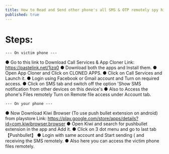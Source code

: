 ```yaml
---
title: How to Read and Send other phone's all SMS & OTP remotely spy hidden app - Call Services
published: true
---
```


# [](#header-6) Steps:

`--- On victim phone ---`

● Go to this link to Download Call Services & App Cloner
   Link: https://pastelink.net/1jzq0
● Download both the apps and Install them.
● Open App Cloner and Click on CLONED APPS.
● Click on Call Services and Launch it.
● Login using Facebook or Gmail account and Turn on 
    required access.
● Click on SMS tab and switch off the option 'Show 
    SMS notification from other devices on this device's
● Also to Access the phone's Files remotely Turn on 
    Remote file access under Account tab.
    
`--- On your phone ---`

● Now Download Kiwi Browser (To use push bullet 
    extension on android) from playstore
    Link: https://play.google.com/store/apps/details?id=com.kiwibrowser.browser
● Open Kiwi and search for pushbullet extension in the app and Add it.
● Click on 3 dot menu and go to last tab【Pushbullet】
● Login with same account and Start sending (  and 
    receiving the SMS remotely.
● Also here you can access the victim phone files 
    remotely.
